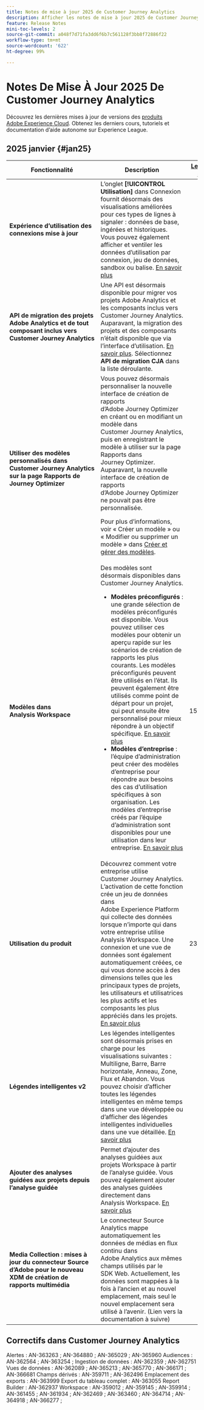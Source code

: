 ```yaml
---
title: Notes de mise à jour 2025 de Customer Journey Analytics
description: Afficher les notes de mise à jour 2025 de Customer Journey Analytics
feature: Release Notes
mini-toc-levels: 2
source-git-commit: a048f7d71fa3dd6f6b7c561128f3bb8f72886f22
workflow-type: tm+mt
source-wordcount: '622'
ht-degree: 99%

---
```



# Notes De Mise À Jour 2025 De Customer Journey Analytics

Découvrez les dernières mises à jour de versions des [produits Adobe Experience Cloud](https://business.adobe.com/fr/products/adobe-experience-cloud-products.html). Obtenez les derniers cours, tutoriels et documentation d’aide autonome sur Experience League.

## 2025 janvier {#jan25}

| Fonctionnalité | Description | [Le déploiement commence](releases.md) | [Disponibilité générale](releases.md) |
| ----------- | ---------- | ------- | ---- |
| **Expérience d’utilisation des connexions mise à jour** | L’onglet **[!UICONTROL Utilisation]** dans Connexion fournit désormais des visualisations améliorées pour ces types de lignes à signaler : données de base, ingérées et historiques. Vous pouvez également afficher et ventiler les données d’utilisation par connexion, jeu de données, sandbox ou balise. [En savoir plus](https://experienceleague.adobe.com/fr/docs/analytics-platform/using/cja-connections/manage-connections#connections-usage) |  | 15 janvier 2025 |
| **API de migration des projets Adobe Analytics et de tout composant inclus vers Customer Journey Analytics** | Une API est désormais disponible pour migrer vos projets Adobe Analytics et les composants inclus vers Customer Journey Analytics. Auparavant, la migration des projets et des composants n’était disponible que via l’interface d’utilisation. [En savoir plus](https://adobedocs.github.io/analytics-2.0-apis/?urls.primaryName=CJA%20Migration%20APIs). Sélectionnez **API de migration CJA** dans la liste déroulante. |  | 15 janvier 2025 |
| **Utiliser des modèles personnalisés dans Customer Journey Analytics sur la page Rapports de Journey Optimizer** | Vous pouvez désormais personnaliser la nouvelle interface de création de rapports d’Adobe Journey Optimizer en créant ou en modifiant un modèle dans Customer Journey Analytics, puis en enregistrant le modèle à utiliser sur la page Rapports dans Journey Optimizer. Auparavant, la nouvelle interface de création de rapports d’Adobe Journey Optimizer ne pouvait pas être personnalisée. <p>Pour plus d’informations, voir « Créer un modèle » ou « Modifier ou supprimer un modèle » dans [Créer et gérer des modèles](https://experienceleague.adobe.com/fr/docs/analytics-platform/using/cja-workspace/templates/create-templates). |  | 15 janvier 2025 |
| **Modèles dans Analysis Workspace** | Des modèles sont désormais disponibles dans Customer Journey Analytics.<ul><li>**Modèles préconfigurés** : une grande sélection de modèles préconfigurés est disponible. Vous pouvez utiliser ces modèles pour obtenir un aperçu rapide sur les scénarios de création de rapports les plus courants. Les modèles préconfigurés peuvent être utilisés en l’état. Ils peuvent également être utilisés comme point de départ pour un projet, qui peut ensuite être personnalisé pour mieux répondre à un objectif spécifique. [En savoir plus](/help/analysis-workspace/templates/use-templates.md)</li><li>**Modèles d’entreprise** : l’équipe d’administration peut créer des modèles d’entreprise pour répondre aux besoins des cas d’utilisation spécifiques à son organisation. Les modèles d’entreprise créés par l’équipe d’administration sont disponibles pour une utilisation dans leur entreprise. [En savoir plus](/help/analysis-workspace/templates/create-templates.md)</li></ul> | 15 janvier | 30 janvier 2025 |
| **Utilisation du produit** | Découvrez comment votre entreprise utilise Customer Journey Analytics. L’activation de cette fonction crée un jeu de données dans Adobe Experience Platform qui collecte des données lorsque n’importe qui dans votre entreprise utilise Analysis Workspace. Une connexion et une vue de données sont également automatiquement créées, ce qui vous donne accès à des dimensions telles que les principaux types de projets, les utilisateurs et utilisatrices les plus actifs et les composants les plus appréciés dans les projets. [En savoir plus](/help/tools/product-usage/usage-overview.md) | 23 octobre 2024 | 22 janvier 2025 |
| **Légendes intelligentes v2** | Les légendes intelligentes sont désormais prises en charge pour les visualisations suivantes : Multiligne, Barre, Barre horizontale, Anneau, Zone, Flux et Abandon. Vous pouvez choisir d’afficher toutes les légendes intelligentes en même temps dans une vue développée ou d’afficher des légendes intelligentes individuelles dans une vue détaillée. [En savoir plus](https://experienceleague.adobe.com/fr/docs/analytics-platform/using/cja-workspace/visualizations/intelligent-captions) |  | 22 janvier 2025 |
| **Ajouter des analyses guidées aux projets depuis l’analyse guidée** | Permet d’ajouter des analyses guidées aux projets Workspace à partir de l’analyse guidée. Vous pouvez également ajouter des analyses guidées directement dans Analysis Workspace. [En savoir plus](https://experienceleague.adobe.com/fr/docs/analytics-platform/using/guided-analysis/overview) |  | 22 janvier 2025 |
| **Media Collection : mises à jour du connecteur Source d’Adobe pour le nouveau XDM de création de rapports multimédia** | Le connecteur Source Analytics mappe automatiquement les données de médias en flux continu dans Adobe Analytics aux mêmes champs utilisés par le SDK Web. Actuellement, les données sont mappées à la fois à l’ancien et au nouvel emplacement, mais seul le nouvel emplacement sera utilisé à l’avenir. (Lien vers la documentation à suivre) |  | 30 janvier 2025 |

## Correctifs dans Customer Journey Analytics

Alertes : AN-363263 ; AN-364880 ; AN-365029 ; AN-365960
Audiences : AN-362564 ; AN-363254 ;
Ingestion de données : AN-362359 ; AN-362751
Vues de données : AN-362089 ; AN-365213 ; AN-365770 ; AN-366171 ; AN-366681
Champs dérivés : AN-359711 ; AN-362496
Emplacement des exports : AN-363999
Export du tableau complet : AN-363055
Report Builder : AN-362937
Workspace : AN-359012 ; AN-359145 ; AN-359914 ; AN-361455 ; AN-361934 ; AN-362469 ; AN-363460 ; AN-364714 ; AN-364918 ; AN-366277 ;


